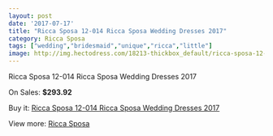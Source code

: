 ```yaml
---
layout: post
date: '2017-07-17'
title: "Ricca Sposa 12-014 Ricca Sposa Wedding Dresses 2017"
category: Ricca Sposa
tags: ["wedding","bridesmaid","unique","ricca","little"]
image: http://img.hectodress.com/18213-thickbox_default/ricca-sposa-12-014-ricca-sposa-wedding-dresses-2013.jpg
---
```

Ricca Sposa 12-014 Ricca Sposa Wedding Dresses 2017

On Sales: **$293.92**
<a href="https://www.hectodress.com/ricca-sposa/8604-ricca-sposa-12-014-ricca-sposa-wedding-dresses-2013.html"><amp-img layout="responsive" width="600" height="600" src="//img.hectodress.com/18213-thickbox_default/ricca-sposa-12-014-ricca-sposa-wedding-dresses-2013.jpg" alt="Ricca Sposa 12-014 Ricca Sposa Wedding Dresses 2017 0" /></a>
<a href="https://www.hectodress.com/ricca-sposa/8604-ricca-sposa-12-014-ricca-sposa-wedding-dresses-2013.html"><amp-img layout="responsive" width="600" height="600" src="//img.hectodress.com/18215-thickbox_default/ricca-sposa-12-014-ricca-sposa-wedding-dresses-2013.jpg" alt="Ricca Sposa 12-014 Ricca Sposa Wedding Dresses 2017 1" /></a>
<a href="https://www.hectodress.com/ricca-sposa/8604-ricca-sposa-12-014-ricca-sposa-wedding-dresses-2013.html"><amp-img layout="responsive" width="600" height="600" src="//img.hectodress.com/18214-thickbox_default/ricca-sposa-12-014-ricca-sposa-wedding-dresses-2013.jpg" alt="Ricca Sposa 12-014 Ricca Sposa Wedding Dresses 2017 2" /></a>

Buy it: [Ricca Sposa 12-014 Ricca Sposa Wedding Dresses 2017](https://www.hectodress.com/ricca-sposa/8604-ricca-sposa-12-014-ricca-sposa-wedding-dresses-2013.html "Ricca Sposa 12-014 Ricca Sposa Wedding Dresses 2017")

View more: [Ricca Sposa](https://www.hectodress.com/145-ricca-sposa "Ricca Sposa")